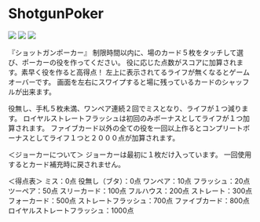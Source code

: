 ShotgunPoker
============

<img src="screenshot#1.png" />
<img src="screenshot#2.png" />
<img src="screenshot#3.png" />

『ショットガンポーカー』
制限時間以内に、場のカード５枚をタッチして選び、ポーカーの役を作ってください。
役に応じた点数がスコアに加算されます。素早く役を作ると高得点！
左上に表示されてるライフが無くなるとゲームオーバーです。
画面を左右にスワイプすると場に残っているカードのシャッフルが出来ます。

役無し、手札５枚未満、ワンペア連続２回でミスとなり、ライフが１つ減ります。
ロイヤルストレートフラッシュは初回のみボーナスとしてライフが１つ加算されます。
ファイブカード以外の全ての役を一回以上作るとコンプリートボーナスとしてライフ１つと２０００点が加算されます。

＜ジョーカーについて＞
ジョーカーは最初に１枚だけ入っています。
一回使用するとカード補充時に戻されません。

＜得点表＞
ミス：0点
役無し（ブタ）：0点
ワンペア：10点
フラッシュ：20点
ツーペア：50点
スリーカード：100点
フルハウス：200点
ストレート：300点
フォーカード：500点
ストレートフラッシュ：700点
ファイブカード：800点
ロイヤルストレートフラッシュ：1000点
